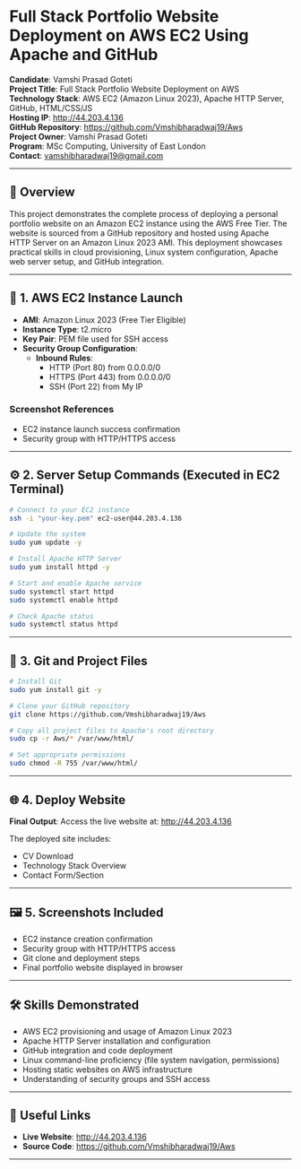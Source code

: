 # Full Stack Portfolio Website Deployment on AWS EC2 Using Apache and GitHub

**Candidate**: Vamshi Prasad Goteti  
**Project Title**: Full Stack Portfolio Website Deployment on AWS  
**Technology Stack**: AWS EC2 (Amazon Linux 2023), Apache HTTP Server, GitHub, HTML/CSS/JS  
**Hosting IP**: http://44.203.4.136  
**GitHub Repository**: https://github.com/Vmshibharadwaj19/Aws  
**Project Owner**: Vamshi Prasad Goteti  
**Program**: MSc Computing, University of East London  
**Contact**: vamshibharadwaj19@gmail.com

---

## 📘 Overview

This project demonstrates the complete process of deploying a personal portfolio website on an Amazon EC2 instance using the AWS Free Tier. The website is sourced from a GitHub repository and hosted using Apache HTTP Server on an Amazon Linux 2023 AMI. This deployment showcases practical skills in cloud provisioning, Linux system configuration, Apache web server setup, and GitHub integration.

---

## 🚀 1. AWS EC2 Instance Launch

- **AMI**: Amazon Linux 2023 (Free Tier Eligible)  
- **Instance Type**: t2.micro  
- **Key Pair**: PEM file used for SSH access  
- **Security Group Configuration**:
  - **Inbound Rules**:
    - HTTP (Port 80) from 0.0.0.0/0  
    - HTTPS (Port 443) from 0.0.0.0/0  
    - SSH (Port 22) from My IP

### Screenshot References

- EC2 instance launch success confirmation  
- Security group with HTTP/HTTPS access  

---

## ⚙️ 2. Server Setup Commands (Executed in EC2 Terminal)

```bash
# Connect to your EC2 instance
ssh -i "your-key.pem" ec2-user@44.203.4.136

# Update the system
sudo yum update -y

# Install Apache HTTP Server
sudo yum install httpd -y

# Start and enable Apache service
sudo systemctl start httpd
sudo systemctl enable httpd

# Check Apache status
sudo systemctl status httpd
```

---

## 📂 3. Git and Project Files

```bash
# Install Git
sudo yum install git -y

# Clone your GitHub repository
git clone https://github.com/Vmshibharadwaj19/Aws

# Copy all project files to Apache's root directory
sudo cp -r Aws/* /var/www/html/

# Set appropriate permissions
sudo chmod -R 755 /var/www/html/
```

---

## 🌐 4. Deploy Website

**Final Output**: Access the live website at: http://44.203.4.136

The deployed site includes:
- CV Download  
- Technology Stack Overview  
- Contact Form/Section  

---

## 🖼️ 5. Screenshots Included

- EC2 instance creation confirmation  
- Security group with HTTP/HTTPS access  
- Git clone and deployment steps  
- Final portfolio website displayed in browser  

---

## 🛠️ Skills Demonstrated

- AWS EC2 provisioning and usage of Amazon Linux 2023  
- Apache HTTP Server installation and configuration  
- GitHub integration and code deployment  
- Linux command-line proficiency (file system navigation, permissions)  
- Hosting static websites on AWS infrastructure  
- Understanding of security groups and SSH access  

---

## 🔗 Useful Links

- **Live Website**: http://44.203.4.136  
- **Source Code**: https://github.com/Vmshibharadwaj19/Aws  

---
